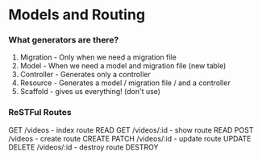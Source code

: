 # Models and Routing

### What generators are there?

1. Migration - Only when we need a migration file
2. Model - When we need a model and migration file (new table)
3. Controller - Generates only a controller
4. Resource - Generates a model / migration file / and a controller
5. Scaffold - gives us everything! (don't use)


### ReSTFul Routes
GET /videos - index route READ
GET /videos/:id - show route READ
POST /videos - create route CREATE
PATCH /videos/:id - update route UPDATE
DELETE /videos/:id - destroy route DESTROY